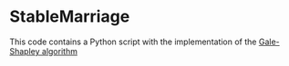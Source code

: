 # StableMarriage

This code contains a Python script with the implementation of the [Gale-Shapley algorithm](https://en.wikipedia.org/wiki/Stable_marriage_problem)


